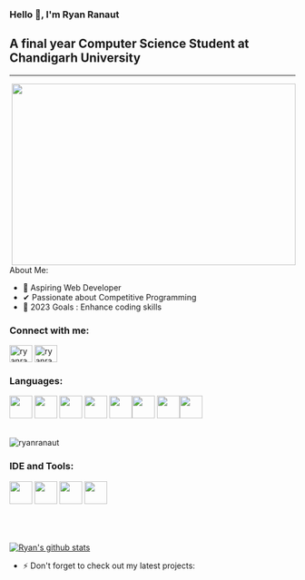 ### Hello 👋, I'm Ryan Ranaut

## A final year Computer Science Student at Chandigarh University
<hr />
<a href="https://github.com/"><img align='right' src="https://miro.medium.com/max/680/0*7Q3yvSIv_t0ioJ-Z.gif" width="500" height="320"> </a>

About Me:

- 🔭 Aspiring Web Developer
- ✔ Passionate about Competitive Programming
- 🥅 2023 Goals : Enhance coding skills

### Connect with me:

<p align="left">
<a href="https://www.linkedin.com/in/ryan-ranaut-338624185/" target="blank"><img align="center" src="https://cdn.jsdelivr.net/npm/simple-icons@3.0.1/icons/linkedin.svg" alt="ryanranaut" height="30" width="40" /></a>
<a href="https://www.hackerrank.com/ryan_ranaut" target="blank"><img align="center" src="https://cdn.jsdelivr.net/npm/simple-icons@3.0.1/icons/hackerrank.svg" alt="ryanranaut" height="30" width="40" /></a>
</p>

### Languages:

<img height="40" width="40" src="https://img.icons8.com/color/48/000000/java-coffee-cup-logo.png" />  <img height="40" width="40" src="https://img.icons8.com/color/48/000000/html-5.png" /> <img height="40" width="40" src="https://img.icons8.com/color/48/000000/css3.png" /> <img height="40" width="40" src="https://img.icons8.com/color/48/000000/bootstrap.png" />  <img height="40" width="40" src="https://img.icons8.com/color/48/000000/javascript.png"/><img height="40" width="40" src="https://img.icons8.com/color/48/000000/react-native.png"/> <img height="40" width="40" src="https://img.icons8.com/ios/48/000000/jquery.png"/><img height="40" width="40" src="https://icons8.com/icon/90519/spring-boot.png"/>
<br />
<br />

<img align="left" src="https://github-readme-stats.vercel.app/api/top-langs?username=RYANRANAUT&show_icons=true&locale=en&layout=compact" alt="ryanranaut" />
<br />

### IDE and Tools:
<img height="40" width="40" src="https://img.icons8.com/color/48/000000/visual-studio-code-2019.png"/> <img height="40" width="40" src="https://upload.wikimedia.org/wikipedia/commons/thumb/9/9c/IntelliJ_IDEA_Icon.svg/1200px-IntelliJ_IDEA_Icon.svg.png"/> <img height="40" width="40" src="https://img.icons8.com/color/50/000000/git.png"/> <img height="40" src="https://img.shields.io/badge/Netlify-00C7B7?style=for-the-badge&logo=netlify&logoColor=white"/>
<br />
<br /><br />
<br />


[![Ryan's github stats](https://github-readme-stats.vercel.app/api?username=RYANRANAUT&hide=issues,contribs&theme=dark)](https://github.com/RYANRANAUT/github-readme-stats)


- ⚡ Don't forget to check out my latest projects:



